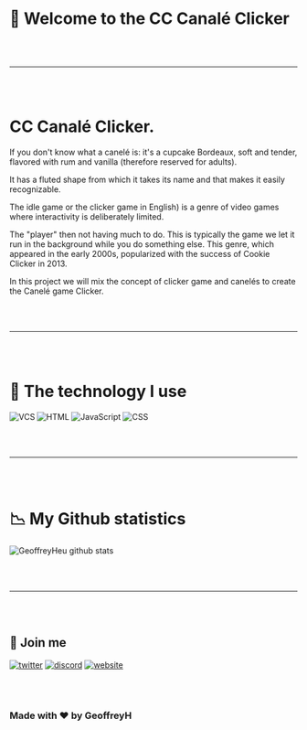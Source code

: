 # 👋 Welcome to the CC Canalé Clicker

<br/>
<br/>

---

<br/>
<br/>

# CC Canalé Clicker.

If you don't know what a canelé is: it's a cupcake
Bordeaux, soft and tender, flavored with rum and vanilla (therefore
reserved for adults).

It has a fluted shape from which it takes its name
and that makes it easily recognizable.

The idle game or the clicker game
in English) is a genre of video games where interactivity is deliberately limited.

The "player" then not having much to do. This is typically the game we
let it run in the background while you do something else.
This genre, which appeared in the early 2000s,
popularized with the success of Cookie Clicker in 2013.

In this project we will mix the concept of
clicker game and canelés to create the Canelé game
Clicker.

<br/>
<br/>

---

<br/>
<br/>

# 🚀 The technology I use

<p>
  <img alt="VCS" src="https://img.shields.io/badge/-VCS-ea2845?style=flat-square&logo=vcs&logoColor=white" />
  <img alt="HTML" src="https://img.shields.io/badge/-HTML-ea2845?style=flat-square&logo=html&logoColor=white" />
  <img alt="JavaScript" src="https://img.shields.io/badge/-JavaScript-ea2047?style=flat-square&logo=javascript&logoColor=white" />
  <img alt="CSS" src="https://img.shields.io/badge/-CSS-ea2047?style=flat-square&logo=css&logoColor=white" />
</p>

<br/>
<br/>

---

<br/>
<br/>

# 📉 My Github statistics

![GeoffreyHeu github stats](https://github-readme-stats.vercel.app/api?username=GeoffreyHeu&theme=graywhite&show_icons=true)

<br/>
<br/>

---

<br/>
<br/>

## 🔗 Join me

[![twitter](https://img.shields.io/twitter/follow/GeoffreyH_?color=%231DA1F2&label=Join%20me&logo=Twitter&style=for-the-badge)](https://twitter.com/ByxusMC_Net)
[![discord](https://img.shields.io/static/v1?label=Discord&message=</Geoffrey.H>%230007&color=7289DA&logo=Discord&style=for-the-badge)](https://discord.bio/p/geoffreyh)
[![website](https://img.shields.io/static/v1?label=Website&message=www.geoffreyh.be&color=green&labelColor=darkgreen&style=for-the-badge)](https://www.byxus.net)

<br/>
<br/>

### Made with ❤ by GeoffreyH
